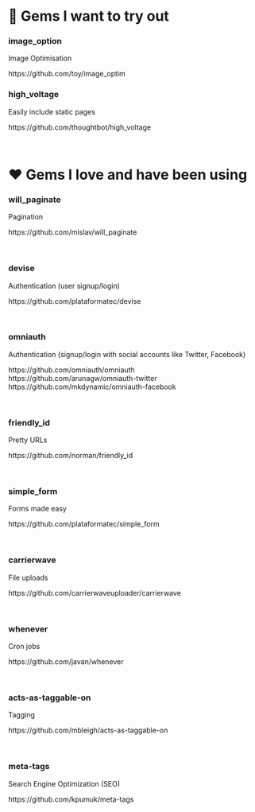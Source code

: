 <h1>🤔 Gems I want to try out</h1>
<h3>image_option</h3>
<p>Image Optimisation</p>
<p>https://github.com/toy/image_optim</p>

<h3>high_voltage</h3>
<p>Easily include static pages</p>
<p>https://github.com/thoughtbot/high_voltage</p>

<br>
<h1>❤️ Gems I love and have been using</h1>

<h3>will_paginate</h3>
<p>Pagination</p>
<p>https://github.com/mislav/will_paginate</p>

<br>

<h3>devise</h3>
<p>Authentication (user signup/login)</p>
<p>https://github.com/plataformatec/devise</p>

<br>

<h3>omniauth</h3>
<p>Authentication (signup/login with social accounts like Twitter, Facebook)</p>
<p>https://github.com/omniauth/omniauth <br>
https://github.com/arunagw/omniauth-twitter <br>
https://github.com/mkdynamic/omniauth-facebook</p>

<br>

<h3>friendly_id</h3>
<p>Pretty URLs</p>
<p>https://github.com/norman/friendly_id</p>

<br>

<h3>simple_form</h3>
<p>Forms made easy</p>
<p>https://github.com/plataformatec/simple_form</p>

<br>

<h3>carrierwave</h3>
<p>File uploads</p>
<p>https://github.com/carrierwaveuploader/carrierwave</p>

<br>

<h3>whenever</h3>
<p>Cron jobs</p>
<p>https://github.com/javan/whenever</p>

<br>

<h3>acts-as-taggable-on</h3>
<p>Tagging</p>
<p>https://github.com/mbleigh/acts-as-taggable-on</p>

<br>

<h3>meta-tags</h3>
<p>Search Engine Optimization (SEO)</p>
<p>https://github.com/kpumuk/meta-tags</p>
